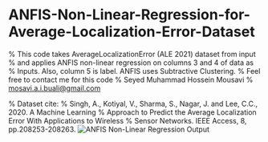 # ANFIS-Non-Linear-Regression-for-Average-Localization-Error-Dataset
% This code takes AverageLocalizationError (ALE 2021) dataset from input
% and applies ANFIS non-linear regression on columns 3 and 4 of data as
% Inputs. Also, column 5 is label. ANFIS uses Subtractive Clustering.
% Feel free to contact me for this code
% Seyed Muhammad Hossein Mousavi
% mosavi.a.i.buali@gmail.com

% Dataset cite:
% Singh, A., Kotiyal, V., Sharma, S., Nagar, J. and Lee, C.C., 2020. A Machine Learning
% Approach to Predict the Average Localization Error With Applications to Wireless 
% Sensor Networks. IEEE Access, 8, pp.208253-208263.
![ANFIS Non-Linear Regression Output](https://user-images.githubusercontent.com/11339420/147573623-9aa2bab3-65dc-42c1-94aa-1e83d15dcb8f.JPG)
